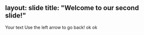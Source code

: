 layout: slide
title: "Welcome to our second slide!"
---
Your text
Use the left arrow to go back! ok ok
